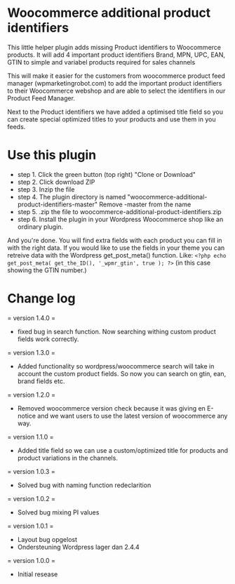 # Woocommerce additional product identifiers
This little helper plugin adds missing Product identifiers to Woocommerce products. It will add 4 important product identifiers Brand, MPN, UPC, EAN, GTIN to simple and variabel products required for sales channels

This will make it easier for the customers from woocommerce product feed manager (wpmarketingrobot.com) to add the important product identifiers to their Woocommerce webshop and are able to select the identifiers in our Product Feed Manager.

Next to the Product identifiers we have added a optimised title field so you can create special optimized titles to your products and use them in you feeds.

# Use this plugin
* step 1. Click the green button (top right) "Clone or Download"
* step 2. Click download ZIP
* step 3. Inzip the file
* step 4. The plugin directory is named "woocommerce-additional-product-identifiers-master" Remove -master from the name
* step 5. .zip the file to woocommerce-additional-product-identifiers.zip
* step 6. Install the plugin in your Wordpress Woocommerce shop like an ordinary plugin. 

And you're done. You will find extra fields with each product you can fill in with the right data.
If you would like to use the fields in your theme you can retreive data with the Wordpress get_post_meta() function.
Like: `<?php echo get_post_meta( get_the_ID(), '_wpmr_gtin', true ); ?>` (in this case showing the GTIN number.)

# Change log
= version 1.4.0 = 
* fixed bug in search function. Now searching withing custom product fields work correctly.

= version 1.3.0 = 
* Added functionality so wordpress/woocommerce search will take in account the custom product fields. So now you can search on gtin, ean, brand fields etc.

= version 1.2.0 = 
* Removed woocommerce version check because it was giving en E-notice and we want users to use the latest version of woocommerce any way.

= version 1.1.0 =
* Added title field so we can use a custom/optimized title for products and product variations in the channels.

= version 1.0.3 = 
* Solved bug with naming function redeclarition

= version 1.0.2 = 
* Solved bug mixing PI values
	
= version 1.0.1 = 
* Layout bug opgelost
* Ondersteuning Wordpress lager dan 2.4.4
	
= version 1.0.0 =
* Initial resease
